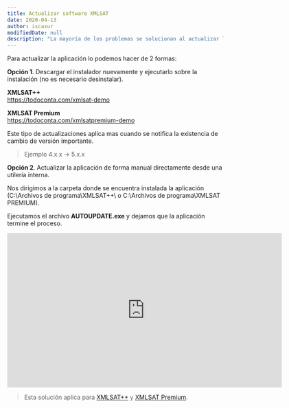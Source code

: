 ```yaml
---
title: Actualizar software XMLSAT
date: 2020-04-13
author: iscasur
modifiedDate: null
description: "La mayoría de los problemas se solucionan al actualizar la aplicación a la versión mas reciente'."
---
```

Para actualizar la aplicación lo podemos hacer de 2 formas:

**Opción 1**. Descargar el instalador nuevamente y ejecutarlo sobre la instalación (no es necesario desinstalar).

**XMLSAT++**<br />
https://todoconta.com/xmlsat-demo

**XMLSAT Premium**<br />
https://todoconta.com/xmlsatpremium-demo

Este tipo de actualizaciones aplica mas cuando se notifica la existencia de cambio de versión importante.

> Ejemplo 4.x.x -> 5.x.x

**Opción 2**. Actualizar la aplicación de forma manual directamente desde una utilería interna.

Nos dirigimos a la carpeta donde se encuentra instalada la aplicación (C:\Archivos de programa\XMLSAT++\ o C:\Archivos de programa\XMLSAT PREMIUM\).

Ejecutamos el archivo **AUTOUPDATE.exe** y dejamos que la aplicación termine el proceso.

<iframe src="https://player.vimeo.com/video/407257120?portrait=0&title=0&byline=0" width="640" height="360" frameborder="0" allow="autoplay; fullscreen; picture-in-picture" allowfullscreen></iframe>

> Esta solución aplica para [XMLSAT++](https://todoconta.com/xmlsat) y [XMLSAT Premium](https://todoconta.com/xmlsatpremium).